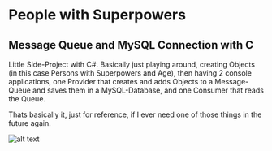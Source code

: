 # People with Superpowers

## Message Queue and MySQL Connection with C

Little Side-Project with C#.
Basically just playing around, creating Objects (in this case Persons with Superpowers and Age), then having 2 console applications, one Provider that creates and adds Objects to a Message-Queue and saves them in a MySQL-Database, and one Consumer that reads the Queue.

Thats basically it, just for reference, if I ever need one of those things in the future again.

![alt text](images\Message_Queue_vor_ausführen.PNG)
